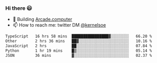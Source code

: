 ### Hi there 😃

- 🔨 Building [Arcade.computer](https://arcade.computer)
- 📫 How to reach me: twitter DM [@kernelsoe](https://twitter.com/kernelsoe)

<!--START_SECTION:waka-->

```txt
TypeScript   16 hrs 58 mins  ████████████████▓░░░░░░░░   66.20 %
Other        2 hrs 36 mins   ██▓░░░░░░░░░░░░░░░░░░░░░░   10.16 %
JavaScript   2 hrs           ██░░░░░░░░░░░░░░░░░░░░░░░   07.84 %
Python       1 hr 19 mins    █▒░░░░░░░░░░░░░░░░░░░░░░░   05.14 %
JSON         36 mins         ▓░░░░░░░░░░░░░░░░░░░░░░░░   02.37 %
```

<!--END_SECTION:waka-->

